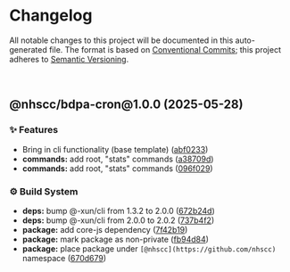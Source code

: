 # Changelog

All notable changes to this project will be documented in this auto-generated
file. The format is based on [Conventional Commits][1];
this project adheres to [Semantic Versioning][2].

<br />

## @nhscc/bdpa-cron\@1.0.0 (2025-05-28)

### ✨ Features

- Bring in cli functionality (base template) ([abf0233][3])
- **commands:** add root, "stats" commands ([a38709d][4])
- **commands:** add root, "stats" commands ([096f029][5])

### ⚙️ Build System

- **deps:** bump @-xun/cli from 1.3.2 to 2.0.0 ([672b24d][6])
- **deps:** bump @-xun/cli from 2.0.0 to 2.0.2 ([737b4f2][7])
- **package:** add core-js dependency ([7f42b19][8])
- **package:** mark package as non-private ([fb94d84][9])
- **package:** place package under `[@nhscc](https://github.com/nhscc)` namespace ([670d679][10])

[1]: https://conventionalcommits.org
[2]: https://semver.org
[3]: https://github.com/nhscc/bdpa-cron/commit/abf0233e2b7377c224dc40d02e6091f130c94db7
[4]: https://github.com/nhscc/bdpa-cron/commit/a38709d3e8aeaebaa5c2320def4a3fc254ac04c8
[5]: https://github.com/nhscc/bdpa-cron/commit/096f0290505c411b3fdc7f796df6e6ea029f5bff
[6]: https://github.com/nhscc/bdpa-cron/commit/672b24d9314522a1edf0ba05bc015cc76eda8941
[7]: https://github.com/nhscc/bdpa-cron/commit/737b4f2ca1090929d747a088dd2c130424b5306e
[8]: https://github.com/nhscc/bdpa-cron/commit/7f42b19c00d44ee2ec3c689990c4f9fb3c09232d
[9]: https://github.com/nhscc/bdpa-cron/commit/fb94d84b32201c9d8dab385121a53d5c0ecc3177
[10]: https://github.com/nhscc/bdpa-cron/commit/670d6794a5cff2701b76ae7c78a2f6f20dbd2ecb
